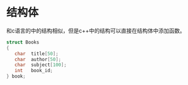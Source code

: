 # 结构体

和c语言的中的结构相似，但是c++中的结构可以直接在结构体中添加函数。

```c++
struct Books
{
   char  title[50];
   char  author[50];
   char  subject[100];
   int   book_id;
} book;
```
